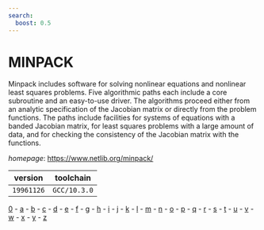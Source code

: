 ```yaml
---
search:
  boost: 0.5
---
```

# MINPACK

Minpack includes software for solving nonlinear equations and  nonlinear least squares problems.  Five algorithmic paths each include  a core subroutine and an easy-to-use driver.  The algorithms proceed  either from an analytic specification of the Jacobian matrix or  directly from the problem functions.  The paths include facilities for  systems of equations with a banded Jacobian matrix, for least squares  problems with a large amount of data, and for checking the consistency  of the Jacobian matrix with the functions.

*homepage*: <https://www.netlib.org/minpack/>

version | toolchain
--------|----------
``19961126`` | ``GCC/10.3.0``

[0](../0/index.md) - [a](../a/index.md) - [b](../b/index.md) - [c](../c/index.md) - [d](../d/index.md) - [e](../e/index.md) - [f](../f/index.md) - [g](../g/index.md) - [h](../h/index.md) - [i](../i/index.md) - [j](../j/index.md) - [k](../k/index.md) - [l](../l/index.md) - [m](../m/index.md) - [n](../n/index.md) - [o](../o/index.md) - [p](../p/index.md) - [q](../q/index.md) - [r](../r/index.md) - [s](../s/index.md) - [t](../t/index.md) - [u](../u/index.md) - [v](../v/index.md) - [w](../w/index.md) - [x](../x/index.md) - [y](../y/index.md) - [z](../z/index.md)

